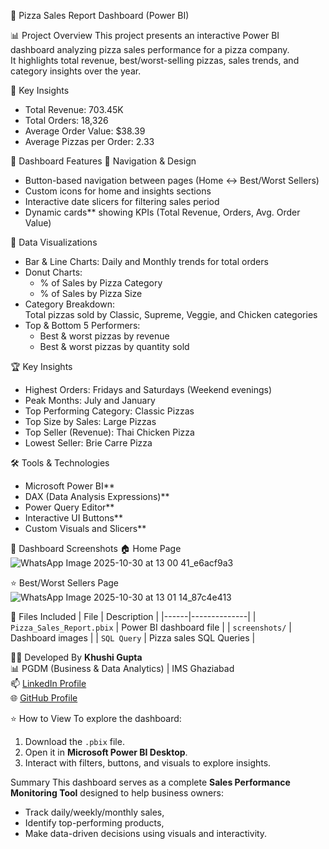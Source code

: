 🍕 Pizza Sales Report Dashboard (Power BI)

 📊 Project Overview
This project presents an interactive Power BI dashboard analyzing pizza sales performance for a pizza company.  
It highlights total revenue, best/worst-selling pizzas, sales trends, and category insights over the year.



🚀 Key Insights
- Total Revenue: 703.45K  
- Total Orders: 18,326  
- Average Order Value: $38.39  
- Average Pizzas per Order: 2.33  



 🧩 Dashboard Features
🔹 Navigation & Design
- Button-based navigation between pages (Home ↔ Best/Worst Sellers)
- Custom icons for home and insights sections
- Interactive date slicers for filtering sales period
- Dynamic cards** showing KPIs (Total Revenue, Orders, Avg. Order Value)

🔹 Data Visualizations
- Bar & Line Charts: 
  Daily and Monthly trends for total orders  
- Donut Charts:  
  - % of Sales by Pizza Category  
  - % of Sales by Pizza Size  
- Category Breakdown:  
  Total pizzas sold by Classic, Supreme, Veggie, and Chicken categories
- Top & Bottom 5 Performers:  
  - Best & worst pizzas by revenue  
  - Best & worst pizzas by quantity sold  



 🏆 Key Insights
- Highest Orders: Fridays and Saturdays (Weekend evenings)
- Peak Months: July and January
- Top Performing Category: Classic Pizzas
- Top Size by Sales: Large Pizzas
- Top Seller (Revenue): Thai Chicken Pizza  
- Lowest Seller: Brie Carre Pizza



 🛠️ Tools & Technologies
- Microsoft Power BI**
- DAX (Data Analysis Expressions)**
- Power Query Editor**
- Interactive UI Buttons**
- Custom Visuals and Slicers**



 📸 Dashboard Screenshots
🏠 Home Page
![WhatsApp Image 2025-10-30 at 13 00 41_e6acf9a3](https://github.com/user-attachments/assets/e9dedd14-f624-4a56-a0f2-25542d9365fa)


⭐ Best/Worst Sellers Page
![WhatsApp Image 2025-10-30 at 13 01 14_87c4e413](https://github.com/user-attachments/assets/643b8e82-1b82-49c7-96df-85b774d27497)




📂 Files Included
| File | Description |
|------|--------------|
| `Pizza_Sales_Report.pbix` | Power BI dashboard file |
| `screenshots/` | Dashboard images |
| `SQL Query` | Pizza sales SQL Queries |



👩‍💻 Developed By
**Khushi Gupta**  
📊 PGDM (Business & Data Analytics) | IMS Ghaziabad  
📫 [LinkedIn Profile](https://www.linkedin.com/in/khushiguptabusinessanalyst)  
🌐 [GitHub Profile](https://github.com/Khushi081200)



 ⭐ How to View
To explore the dashboard:
1. Download the `.pbix` file.
2. Open it in **Microsoft Power BI Desktop**.
3. Interact with filters, buttons, and visuals to explore insights.



 Summary
This dashboard serves as a complete **Sales Performance Monitoring Tool** designed to help business owners:
- Track daily/weekly/monthly sales,
- Identify top-performing products,
- Make data-driven decisions using visuals and interactivity.
